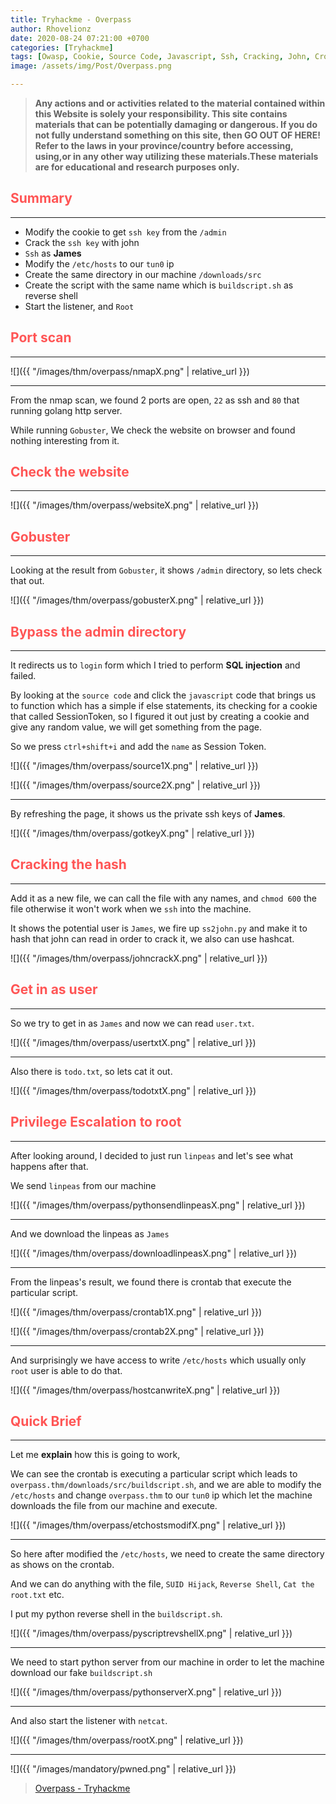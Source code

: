 ```yaml
---
title: Tryhackme - Overpass
author: Rhovelionz
date: 2020-08-24 07:21:00 +0700
categories: [Tryhackme]
tags: [Owasp, Cookie, Source Code, Javascript, Ssh, Cracking, John, Crontab, Reverse Shell]
image: /assets/img/Post/Overpass.png

---
```


>   **Any actions and or activities related to the material contained within this Website is solely your responsibility. This site contains materials that can be potentially damaging or dangerous. If you do not fully understand something on this site, then GO OUT OF HERE! Refer to the laws in your province/country before accessing, using,or in any other way utilizing these materials.These materials are for educational and research purposes only.**


## **<span style='color:#ff5555'>Summary</span>**
***
- Modify the cookie to get `ssh key` from the `/admin`
- Crack the `ssh key` with john
- `Ssh` as **James**
- Modify the `/etc/hosts` to our `tun0` ip
- Create the same directory in our machine `/downloads/src`
- Create the script with the same name which is `buildscript.sh` as reverse shell
- Start the listener, and `Root`

## **<span style='color:#ff5555'>Port scan</span>**
***

![]({{ "/images/thm/overpass/nmapX.png" | relative_url }})

***

From the nmap scan, we found 2 ports are open, `22` as ssh and `80` that running golang http server.

While running `Gobuster`, We check the website on browser and found nothing interesting from it.

## **<span style='color:#ff5555'>Check the website</span>**
***

![]({{ "/images/thm/overpass/websiteX.png" | relative_url }})

## **<span style='color:#ff5555'>Gobuster</span>**
***

Looking at the result from `Gobuster`, it shows `/admin` directory, so lets check that out.

![]({{ "/images/thm/overpass/gobusterX.png" | relative_url }})

## **<span style='color:#ff5555'>Bypass the admin directory</span>**
***

It redirects us to `login` form which I tried to perform **SQL injection** and failed.

By looking at the `source code` and click the `javascript` code that brings us to function which has a simple if else statements, its checking for a cookie that called SessionToken, so I figured it out just by creating a cookie and give any random value, we will get something from the page.

So we press `ctrl+shift+i` and add the `name` as Session Token.

![]({{ "/images/thm/overpass/source1X.png" | relative_url }})

![]({{ "/images/thm/overpass/source2X.png" | relative_url }})

***

By refreshing the page, it shows us the private ssh keys of **James**.

![]({{ "/images/thm/overpass/gotkeyX.png" | relative_url }})

## **<span style='color:#ff5555'>Cracking the hash</span>**
***

Add it as a new file, we can call the file with any names, and `chmod 600` the file otherwise it won't work when we `ssh` into the machine.

It shows the potential user is `James`, we fire up `ss2john.py` and make it to hash that john can read in order to crack it, we also can use hashcat.

![]({{ "/images/thm/overpass/johncrackX.png" | relative_url }})

## **<span style='color:#ff5555'>Get in as user</span>**
***

So we try to get in as `James` and now we can read `user.txt`.

![]({{ "/images/thm/overpass/usertxtX.png" | relative_url }})

***

Also there is `todo.txt`, so lets cat it out.

![]({{ "/images/thm/overpass/todotxtX.png" | relative_url }})

## **<span style='color:#ff5555'>Privilege Escalation to root</span>**
***

After looking around, I decided to just run `linpeas` and let's see what happens after that.

We send `linpeas` from our machine 

![]({{ "/images/thm/overpass/pythonsendlinpeasX.png" | relative_url }})

***

And we download the linpeas as `James`

![]({{ "/images/thm/overpass/downloadlinpeasX.png" | relative_url }})

***

From the linpeas's result, we found there is crontab that execute the particular script.

![]({{ "/images/thm/overpass/crontab1X.png" | relative_url }})

![]({{ "/images/thm/overpass/crontab2X.png" | relative_url }})

***

And surprisingly we have access to write `/etc/hosts` which usually only `root` user is able to do that.

![]({{ "/images/thm/overpass/hostcanwriteX.png" | relative_url }})

## **<span style='color:#ff5555'>Quick Brief</span>**
***

Let me **explain** how this is going to work, 

We can see the crontab is executing a particular script which leads to `overpass.thm/downloads/src/buildscript.sh`, and we are able to modify the `/etc/hosts` and change `overpass.thm` to our `tun0` ip which let the machine downloads the file from our machine and execute.

![]({{ "/images/thm/overpass/etchostsmodifX.png" | relative_url }})

***

So here after modified the `/etc/hosts`, we need to create the same directory as shows on the crontab.

And we can do anything with the file, `SUID Hijack`, `Reverse Shell`, `Cat the root.txt` etc.

I put my python reverse shell in the `buildscript.sh`.

![]({{ "/images/thm/overpass/pyscriptrevshellX.png" | relative_url }})

***

We need to start python server from our machine in order to let the machine download our fake `buildscript.sh` 

![]({{ "/images/thm/overpass/pythonserverX.png" | relative_url }})

***

And also start the listener with `netcat`.

![]({{ "/images/thm/overpass/rootX.png" | relative_url }})

***

![]({{ "/images/mandatory/pwned.png" | relative_url }})

> [Overpass - Tryhackme](https://tryhackme.com/room/overpass)






